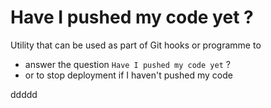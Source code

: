 # Have I pushed my code yet ?

Utility that can be used as part of Git hooks or programme to
- answer the question `Have I pushed my code yet` ?
- or to stop deployment if I haven't pushed my code

ddddd